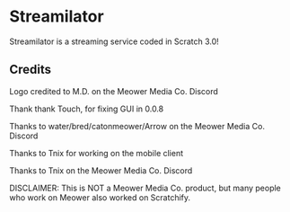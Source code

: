 # Streamilator
Streamilator is a streaming service coded in Scratch 3.0!
## Credits


Logo credited to M.D. on the Meower Media Co. Discord


Thank thank Touch, for fixing GUI in 0.0.8


Thanks to water/bred/catonmeower/Arrow on the Meower Media Co. Discord


Thanks to Tnix for working on the mobile client


Thanks to Tnix on the Meower Media Co. Discord

DISCLAIMER:
This is NOT a Meower Media Co. product, but many people who work on Meower also worked on Scratchify.
